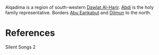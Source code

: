Alqadima is a region of south-western [Dawlat Al-Harir](Dawlat%20Al-Harir.md). [Abdi](Abdi.md) is the holy family representative. Borders [Abu Eankabut](Abu%20Eankabut.md) and [Dilmun](Dilmun.md) to the north.

# References
Silent Songs 2